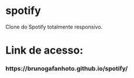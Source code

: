 # spotify
Clone do Spotify totalmente responsivo.
<h1>Link de acesso: <h3>https://brunogafanhoto.github.io/spotify/</h3> </h1>
